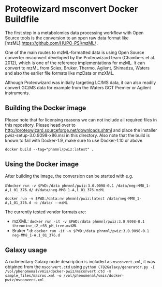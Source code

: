 # Proteowizard msconvert Docker Buildfile

The first step in a metabolomics data processing workflow with Open
Source tools is the conversion to an open raw data format like
[mzML]:https://github.com/HUPO-PSI/mzML/ .

One of the main routes to mzML-formatted data is using Open Source converter
msconvert developed by the Proteowizard team (Chambers et al. 2012), 
which is one of the reference implementations for mzML. It can convert 
to mzML from Sciex, Bruker, Thermo, Agilent, Shimadzu, Waters 
and also the earlier file formats like mzData or mzXML.

Although Proteowizard was initially targeting LC/MS data, it can also readily 
convert GC/MS data for example from the Waters GCT Premier or Agilent instruments.

## Building the Docker image

Please note that for licensing reasons we can not include all required 
files in this repository. Please head over to http://proteowizard.sourceforge.net/downloads.shtml
and place the installer pwiz-setup-3.0.9098-x86.msi in this directory.
Also note that the build is known to fail with Docker-1.9, make sure to use Docker-1.10 or above.

`docker build --tag="phnmnl/pwiz:latest" .`

## Using the Docker image

After building the image, the conversion can be started with e.g. 

#`docker run -v $PWD:/data phnmnl/pwiz:3.0.9098-0.1 /data/neg-MM8_1-A,1_01_376.d/
#/data/neg-MM8_1-A,1_01_376.mzML`

`docker run -v $PWD:/data:rw phnmnl/pwiz:latest /data/neg-MM8_1-A,1_01_376.d -o /data/ --mzML`

The currently tested vendor formats are:

* mzXML: `docker run -it -v $PWD:/data phnmnl/pwiz:3.0.9098-0.1 threonine_i2_e35_pH_tree.mzXML`
* Bruker *.d: `docker run -it -v $PWD:/data phnmnl/pwiz:3.0.9098-0.1 neg-MM8_1-A,1_01_376.d`

## Galaxy usage

A rudimentary Galaxy node description is included as `msconvert.xml`, 
it was obtained from the `msconvert.ctd` using 
`python CTD2Galaxy/generator.py -i /vol/phenomenal/vmis/docker-pwiz/msconvert.ctd -m sample_files/macros.xml -o /vol/phenomenal/vmis/docker-pwiz/msconvert.xml`










